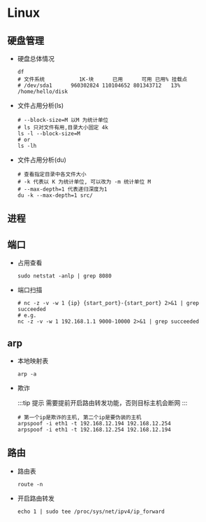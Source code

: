 # Linux

## 硬盘管理

- 硬盘总体情况

	```shell
	df
	# 文件系统           1K-块      已用      可用 已用% 挂载点
	# /dev/sda1      960302824 110104652 801343712   13% /home/hello/disk
	```

- 文件占用分析(ls)

	```shell
	# --block-size=M 以M 为统计单位
	# ls 只对文件有用,目录大小固定 4k
	ls -l --block-size=M
	# or
	ls -lh
	```

- 文件占用分析(du)

	```shell
	# 查看指定目录中各文件大小
	# -k 代表以 K 为统计单位, 可以改为 -m 统计单位 M 
	# --max-depth=1 代表递归深度为1
	du -k --max-depth=1 src/
	```

## 进程

## 端口

- 占用查看

	```shell
	sudo netstat -anlp | grep 8080
	```

- 端口扫描

	```shell
	# nc -z -v -w 1 {ip} {start_port}-{start_port} 2>&1 | grep succeeded 
	# e.g.
	nc -z -v -w 1 192.168.1.1 9000-10000 2>&1 | grep succeeded
	```
## arp

- 本地映射表

	```shell
	arp -a
	```

- 欺诈

	:::tip 提示
	需要提前开启路由转发功能，否则目标主机会断网
	:::

	```shell
	# 第一个ip是欺诈的主机, 第二个ip是要伪装的主机
	arpspoof -i eth1 -t 192.168.12.194 192.168.12.254
	arpspoof -i eth1 -t 192.168.12.254 192.168.12.194
	```

## 路由

- 路由表

	```shell
	route -n
	```

- 开启路由转发

	```shell
	echo 1 | sudo tee /proc/sys/net/ipv4/ip_forward
	```
